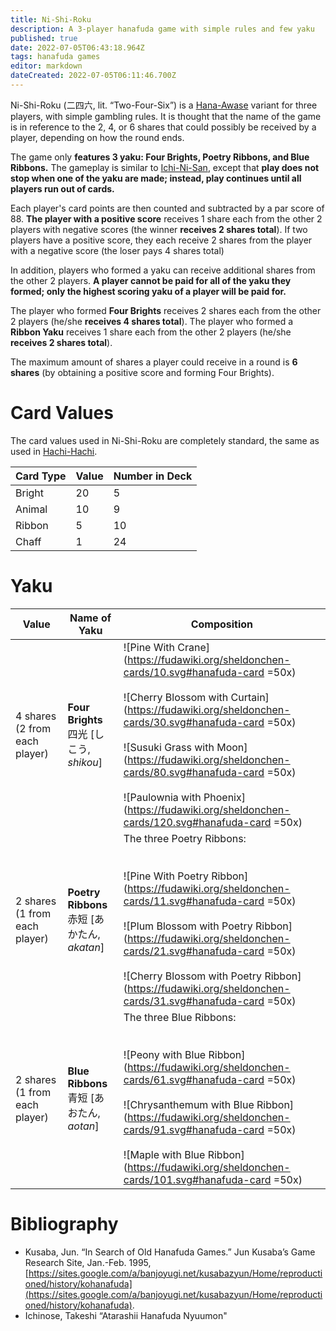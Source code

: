 ```yaml
---
title: Ni-Shi-Roku
description: A 3-player hanafuda game with simple rules and few yaku
published: true
date: 2022-07-05T06:43:18.964Z
tags: hanafuda games
editor: markdown
dateCreated: 2022-07-05T06:11:46.700Z
---
```


Ni-Shi-Roku (二四六, lit. “Two-Four-Six”) is a [Hana-Awase](https://fudawiki.org/en/hanafuda/games/hana-awase) variant for three players, with simple gambling rules. It is thought that the name of the game is in reference to the 2, 4, or 6 shares that could possibly be received by a player, depending on how the round ends.

The game only **features 3 yaku: Four Brights, Poetry Ribbons, and Blue Ribbons.** The gameplay is similar to [Ichi-Ni-San](https://fudawiki.org/en/hanafuda/games/ichi-ni-san), except that **play does not stop when one of the yaku are made; instead, play continues until all players run out of cards.** 

Each player's card points are then counted and subtracted by a par score of 88. **The player with a positive score** receives 1 share each from the other 2 players with negative scores (the winner **receives 2 shares total**). If two players have a positive score, they each receive 2 shares from the player with a negative score (the loser pays 4 shares total)

In addition, players who formed a yaku can receive additional shares from the other 2 players. **A player cannot be paid for all of the yaku they formed; only the highest scoring yaku of a player will be paid for.**

The player who formed **Four Brights** receives 2 shares each from the other 2 players (he/she **receives 4 shares total**). The player who formed a **Ribbon Yaku** receives 1 share each from the other 2 players (he/she **receives 2 shares total**).

The maximum amount of shares a player could receive in a round is **6 shares** (by obtaining a positive score and forming Four Brights).

# Card Values

The card values used in Ni-Shi-Roku are completely standard, the same as used in [Hachi-Hachi](https://fudawiki.org/en/hanafuda/games/hachi-hachi). 

| Card Type | Value | Number in Deck |
| --- | --- | --- |
| Bright | 20  | 5   |
| Animal | 10  | 9   |
| Ribbon | 5   | 10  |
| Chaff | 1   | 24  |

# Yaku

| Value | Name of Yaku | Composition |
| --- | --- | --- |
| 4 shares (2 from each player) | **Four Brights**  <br>四光 \[しこう, *shikou*\] | ![Pine With Crane](https://fudawiki.org/sheldonchen-cards/10.svg#hanafuda-card =50x)<br><br>![Cherry Blossom with Curtain](https://fudawiki.org/sheldonchen-cards/30.svg#hanafuda-card =50x)<br><br>![Susuki Grass with Moon](https://fudawiki.org/sheldonchen-cards/80.svg#hanafuda-card =50x)<br><br>![Paulownia with Phoenix](https://fudawiki.org/sheldonchen-cards/120.svg#hanafuda-card =50x) |
| 2 shares (1 from each player) | **Poetry Ribbons**  <br>赤短 \[あかたん, *akatan*\] | The three Poetry Ribbons:  <br> <br><br>![Pine With Poetry Ribbon](https://fudawiki.org/sheldonchen-cards/11.svg#hanafuda-card =50x)<br><br>![Plum Blossom with Poetry Ribbon](https://fudawiki.org/sheldonchen-cards/21.svg#hanafuda-card =50x)<br><br>![Cherry Blossom with Poetry Ribbon](https://fudawiki.org/sheldonchen-cards/31.svg#hanafuda-card =50x) |
| 2 shares (1 from each player) | **Blue Ribbons**  <br>青短 \[あおたん, *aotan*\] | The three Blue Ribbons:  <br> <br><br>![Peony with Blue Ribbon](https://fudawiki.org/sheldonchen-cards/61.svg#hanafuda-card =50x)<br><br>![Chrysanthemum with Blue Ribbon](https://fudawiki.org/sheldonchen-cards/91.svg#hanafuda-card =50x)<br><br>![Maple with Blue Ribbon](https://fudawiki.org/sheldonchen-cards/101.svg#hanafuda-card =50x) |

# Bibliography

-   Kusaba, Jun. “In Search of Old Hanafuda Games.” Jun Kusaba’s Game Research Site, Jan.-Feb. 1995, [https://sites.google.com/a/banjoyugi.net/kusabazyun/Home/reproductioned/history/kohanafuda](https://sites.google.com/a/banjoyugi.net/kusabazyun/Home/reproductioned/history/kohanafuda).
-   Ichinose, Takeshi “Atarashii Hanafuda Nyuumon"
